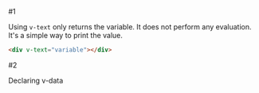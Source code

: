 #1

Using `v-text` only returns the variable. It does not perform any evaluation. It's a simple way to print the value.

```html
<div v-text="variable"></div>
```

#2

Declaring v-data
